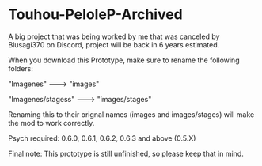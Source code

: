 # Touhou-PeloleP-Archived
A big project that was being worked by me that was canceled by Blusagi370 on Discord, project will be back in 6 years estimated.

When you download this Prototype, make sure to rename the following folders:

"Imagenes" ---> "images"

"Imagenes/stagess" ---> "images/stages"

Renaming this to their orignal names (images and images/stages) will make the mod to work correctly.

Psych required: 0.6.0, 0.6.1, 0.6.2, 0.6.3 and above (0.5.X)

Final note: This prototype is still unfinished, so please keep that in mind.
